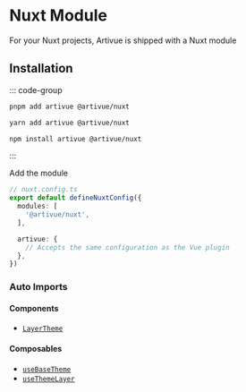# Nuxt Module

For your Nuxt projects, Artivue is shipped with a Nuxt module

## Installation

::: code-group

```bash [pnpm]
pnpm add artivue @artivue/nuxt
```

```bash [yarn]
yarn add artivue @artivue/nuxt
```

```bash [npm]
npm install artivue @artivue/nuxt
```

:::

Add the module

```typescript
// nuxt.config.ts
export default defineNuxtConfig({
  modules: [
    '@artivue/nuxt',
  ],

  artivue: {
    // Accepts the same configuration as the Vue plugin
  },
})
```

### Auto Imports

#### Components

- [`LayerTheme`](/guide/components/theme-layer)

#### Composables

- [`useBaseTheme`](/guide/composables/use-base-theme)
- [`useThemeLayer`](/guide/composables/use-theme-layer)
